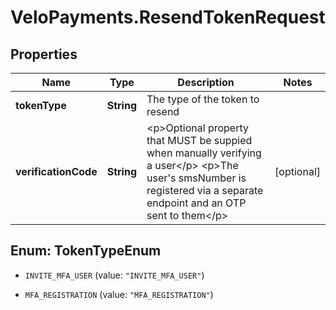 # VeloPayments.ResendTokenRequest

## Properties

Name | Type | Description | Notes
------------ | ------------- | ------------- | -------------
**tokenType** | **String** | The type of the token to resend | 
**verificationCode** | **String** | &lt;p&gt;Optional property that MUST be suppied when manually verifying a user&lt;/p&gt; &lt;p&gt;The user&#39;s smsNumber is registered via a separate endpoint and an OTP sent to them&lt;/p&gt;  | [optional] 



## Enum: TokenTypeEnum


* `INVITE_MFA_USER` (value: `"INVITE_MFA_USER"`)

* `MFA_REGISTRATION` (value: `"MFA_REGISTRATION"`)




